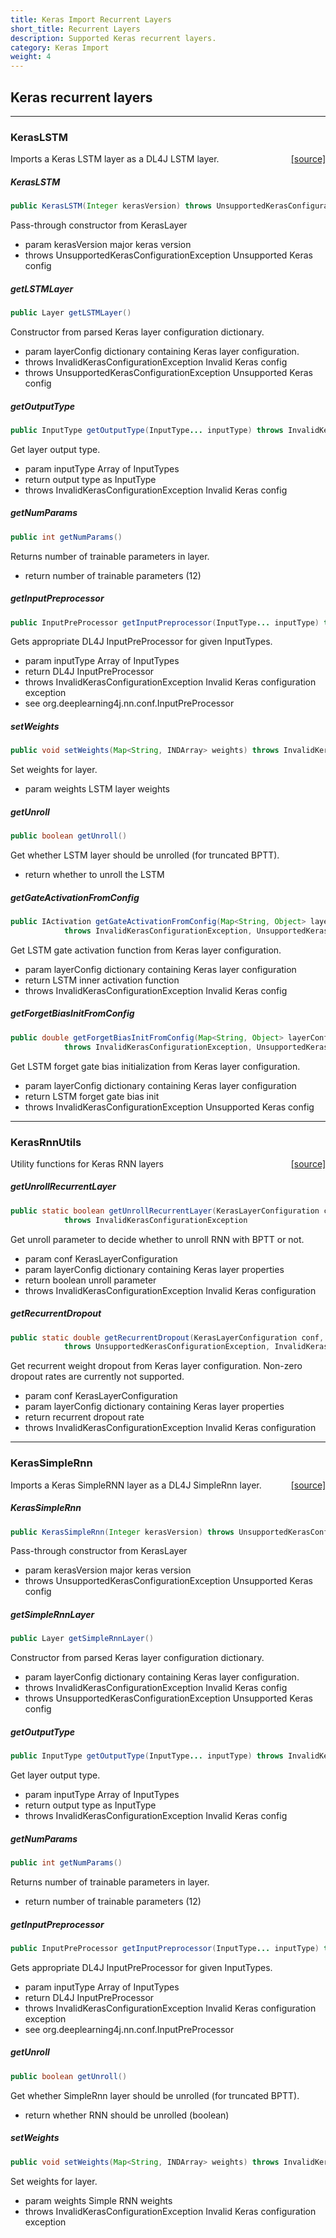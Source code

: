 ```yaml
---
title: Keras Import Recurrent Layers
short_title: Recurrent Layers
description: Supported Keras recurrent layers.
category: Keras Import
weight: 4
---
```


## Keras recurrent layers


---

### KerasLSTM
<span style="float:right;"> [[source]](https://github.com/deeplearning4j/deeplearning4j/tree/master/deeplearning4j/deeplearning4j-modelimport/src/main/java/org/deeplearning4j/nn/modelimport/keras/layers/recurrent/KerasLSTM.java) </span>

Imports a Keras LSTM layer as a DL4J LSTM layer.


##### KerasLSTM 
```java
public KerasLSTM(Integer kerasVersion) throws UnsupportedKerasConfigurationException 
```


Pass-through constructor from KerasLayer

- param kerasVersion major keras version
- throws UnsupportedKerasConfigurationException Unsupported Keras config


##### getLSTMLayer 
```java
public Layer getLSTMLayer() 
```


Constructor from parsed Keras layer configuration dictionary.

- param layerConfig dictionary containing Keras layer configuration.
- throws InvalidKerasConfigurationException     Invalid Keras config
- throws UnsupportedKerasConfigurationException Unsupported Keras config

##### getOutputType 
```java
public InputType getOutputType(InputType... inputType) throws InvalidKerasConfigurationException 
```


Get layer output type.

- param inputType Array of InputTypes
- return output type as InputType
- throws InvalidKerasConfigurationException Invalid Keras config

##### getNumParams 
```java
public int getNumParams() 
```


Returns number of trainable parameters in layer.

- return number of trainable parameters (12)

##### getInputPreprocessor 
```java
public InputPreProcessor getInputPreprocessor(InputType... inputType) throws InvalidKerasConfigurationException 
```


Gets appropriate DL4J InputPreProcessor for given InputTypes.

- param inputType Array of InputTypes
- return DL4J InputPreProcessor
- throws InvalidKerasConfigurationException Invalid Keras configuration exception
- see org.deeplearning4j.nn.conf.InputPreProcessor

##### setWeights 
```java
public void setWeights(Map<String, INDArray> weights) throws InvalidKerasConfigurationException 
```


Set weights for layer.

- param weights LSTM layer weights

##### getUnroll 
```java
public boolean getUnroll() 
```


Get whether LSTM layer should be unrolled (for truncated BPTT).

- return whether to unroll the LSTM

##### getGateActivationFromConfig 
```java
public IActivation getGateActivationFromConfig(Map<String, Object> layerConfig)
            throws InvalidKerasConfigurationException, UnsupportedKerasConfigurationException 
```


Get LSTM gate activation function from Keras layer configuration.

- param layerConfig dictionary containing Keras layer configuration
- return LSTM inner activation function
- throws InvalidKerasConfigurationException Invalid Keras config

##### getForgetBiasInitFromConfig 
```java
public double getForgetBiasInitFromConfig(Map<String, Object> layerConfig, boolean train)
            throws InvalidKerasConfigurationException, UnsupportedKerasConfigurationException 
```


Get LSTM forget gate bias initialization from Keras layer configuration.

- param layerConfig dictionary containing Keras layer configuration
- return LSTM forget gate bias init
- throws InvalidKerasConfigurationException Unsupported Keras config





---

### KerasRnnUtils
<span style="float:right;"> [[source]](https://github.com/deeplearning4j/deeplearning4j/tree/master/deeplearning4j/deeplearning4j-modelimport/src/main/java/org/deeplearning4j/nn/modelimport/keras/layers/recurrent/KerasRnnUtils.java) </span>

Utility functions for Keras RNN layers


##### getUnrollRecurrentLayer 
```java
public static boolean getUnrollRecurrentLayer(KerasLayerConfiguration conf, Map<String, Object> layerConfig)
            throws InvalidKerasConfigurationException 
```


Get unroll parameter to decide whether to unroll RNN with BPTT or not.

- param conf        KerasLayerConfiguration
- param layerConfig dictionary containing Keras layer properties
- return boolean unroll parameter
- throws InvalidKerasConfigurationException Invalid Keras configuration

##### getRecurrentDropout 
```java
public static double getRecurrentDropout(KerasLayerConfiguration conf, Map<String, Object> layerConfig)
            throws UnsupportedKerasConfigurationException, InvalidKerasConfigurationException 
```


Get recurrent weight dropout from Keras layer configuration.
Non-zero dropout rates are currently not supported.

- param conf        KerasLayerConfiguration
- param layerConfig dictionary containing Keras layer properties
- return recurrent dropout rate
- throws InvalidKerasConfigurationException Invalid Keras configuration





---

### KerasSimpleRnn
<span style="float:right;"> [[source]](https://github.com/deeplearning4j/deeplearning4j/tree/master/deeplearning4j/deeplearning4j-modelimport/src/main/java/org/deeplearning4j/nn/modelimport/keras/layers/recurrent/KerasSimpleRnn.java) </span>

Imports a Keras SimpleRNN layer as a DL4J SimpleRnn layer.


##### KerasSimpleRnn 
```java
public KerasSimpleRnn(Integer kerasVersion) throws UnsupportedKerasConfigurationException 
```


Pass-through constructor from KerasLayer

- param kerasVersion major keras version
- throws UnsupportedKerasConfigurationException Unsupported Keras config


##### getSimpleRnnLayer 
```java
public Layer getSimpleRnnLayer() 
```


Constructor from parsed Keras layer configuration dictionary.

- param layerConfig dictionary containing Keras layer configuration.
- throws InvalidKerasConfigurationException     Invalid Keras config
- throws UnsupportedKerasConfigurationException Unsupported Keras config

##### getOutputType 
```java
public InputType getOutputType(InputType... inputType) throws InvalidKerasConfigurationException 
```


Get layer output type.

- param inputType Array of InputTypes
- return output type as InputType
- throws InvalidKerasConfigurationException Invalid Keras config

##### getNumParams 
```java
public int getNumParams() 
```


Returns number of trainable parameters in layer.

- return number of trainable parameters (12)

##### getInputPreprocessor 
```java
public InputPreProcessor getInputPreprocessor(InputType... inputType) throws InvalidKerasConfigurationException 
```


Gets appropriate DL4J InputPreProcessor for given InputTypes.

- param inputType Array of InputTypes
- return DL4J InputPreProcessor
- throws InvalidKerasConfigurationException Invalid Keras configuration exception
- see org.deeplearning4j.nn.conf.InputPreProcessor

##### getUnroll 
```java
public boolean getUnroll() 
```


Get whether SimpleRnn layer should be unrolled (for truncated BPTT).

- return whether RNN should be unrolled (boolean)

##### setWeights 
```java
public void setWeights(Map<String, INDArray> weights) throws InvalidKerasConfigurationException 
```


Set weights for layer.

- param weights Simple RNN weights
- throws InvalidKerasConfigurationException Invalid Keras configuration exception

